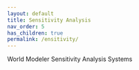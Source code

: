 ```yaml
---
layout: default
title: Sensitivity Analysis
nav_order: 5
has_children: true
permalink: /ensitivity/
---
```


World Modeler Sensitivity Analysis Systems